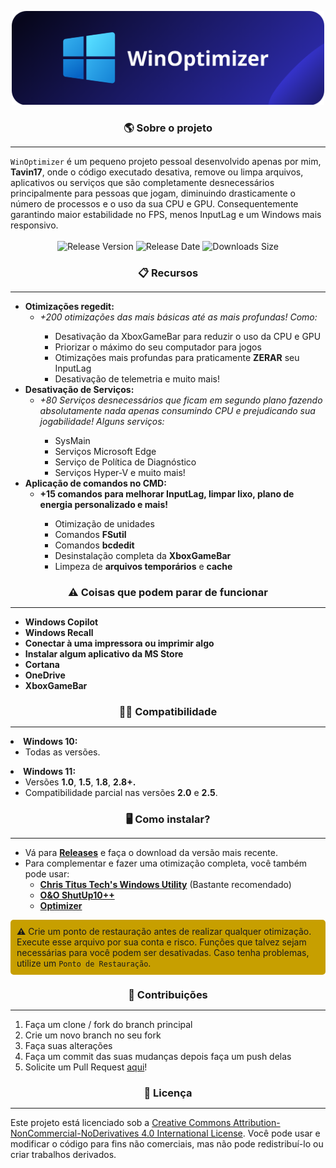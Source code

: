 <p align="center">
    <img src="imgs/WinOptimizer.png" alt="WinOptimizer" width="500" />
</p>

<h3 align="center" style="margin-bottom: 5px;"><strong>🌎 Sobre o projeto</strong></h3>
<hr>
<code>WinOptimizer</code> é um pequeno projeto pessoal desenvolvido apenas por mim, <strong>Tavin17</strong>, onde o código executado desativa, remove ou limpa arquivos, aplicativos ou serviços que são completamente desnecessários principalmente para pessoas que jogam, diminuindo drasticamente o número de processos e o uso da sua CPU e GPU. Consequentemente garantindo maior estabilidade no FPS, menos InputLag e um Windows mais responsivo.

</br>
</br>

<div align="center">
    <img src="https://img.shields.io/github/tag/Tavin17/WinOptimizer?color=blue&label=Release&style=for-the-badge" alt="Release Version" />
    <img src="https://img.shields.io/github/release-date/Tavin17/WinOptimizer?color=green&label=Updated&style=for-the-badge" alt="Release Date" />
    <img src="https://img.shields.io/github/repo-size/Tavin17/WinOptimizer?color=orange&label=Size&style=for-the-badge" alt="Downloads Size" />
</div>

<h3 align="center" style="margin-bottom: 5px;"><strong>📋 Recursos</strong></h3>
<hr>
<ul>

  <li><strong>Otimizações regedit:</strong>
    <ul>
      <li><em>+200 otimizações das mais básicas até as mais profundas! Como:</em></li>
      <ul>
        <li>Desativação da XboxGameBar para reduzir o uso da CPU e GPU</li>
        <li>Priorizar o máximo do seu computador para jogos</li>
        <li>Otimizações mais profundas para praticamente <strong>ZERAR</strong> seu InputLag</li>
        <li>Desativação de telemetria e muito mais!</li>
      </ul>
    </ul>
  </li>

  <li><strong>Desativação de Serviços:</strong>
    <ul>
      <li><em>+80 Serviços desnecessários que ficam em segundo plano fazendo absolutamente nada apenas consumindo CPU e prejudicando sua jogabilidade! Alguns serviços:</em></li>
      <ul>
        <li>SysMain</li>
        <li>Serviços Microsoft Edge</li>
        <li>Serviço de Política de Diagnóstico</li>
        <li>Serviços Hyper-V e muito mais!</li>
      </ul>
    </ul>
  </li>

  <li><strong>Aplicação de comandos no CMD:</strong>
    <ul>
      <li><strong>+15 comandos para melhorar InputLag, limpar lixo, plano de energia personalizado e mais!</strong></li>
      <ul>
        <li>Otimização de unidades</li>
        <li>Comandos <strong>FSutil</strong></li>
        <li>Comandos <strong>bcdedit</strong></li>
        <li>Desinstalação completa da <strong>XboxGameBar</strong></li>
        <li>Limpeza de <strong>arquivos temporários</strong> e <strong>cache</strong></li>
      </ul>
    </ul>
  </li>
</ul>

<h3 align="center" style="margin-bottom: 5px;"><strong>⚠️ Coisas que podem parar de funcionar</strong></h3>
<hr>
<ul>
  <li><strong>Windows Copilot</strong></li>
  <li><strong>Windows Recall</strong></li>
  <li><strong>Conectar à uma impressora ou imprimir algo</strong></li>
  <li><strong>Instalar algum aplicativo da MS Store</strong></li>
  <li><strong>Cortana</strong></li>
  <li><strong>OneDrive</strong></li>
  <li><strong>XboxGameBar</strong></li>
</ul>

<h3 align="center" style="margin-bottom: 5px;"><strong>👨‍💻 Compatibilidade</strong></h3>
<hr>
  <li><strong>Windows 10:</strong>
    <ul>
      <li>Todas as versões.</li>
    </ul>
  </li>

  <li><strong>Windows 11:</strong>
    <ul>
          <li>Versões <strong>1.0</strong>, <strong>1.5</strong>, <strong>1.8</strong>, <strong>2.8+.</strong></li>
    <li>Compatibilidade parcial nas versões <strong>2.0</strong> e <strong>2.5</strong>.</li>
    </ul>
  </li>

<h3 align="center" style="margin-bottom: 5px;"><strong>🖥️ Como instalar?</strong></h3>
<hr>
<ul>
  <li>Vá para <strong><a href="https://github.com/Tavin17/WinOptimizer/releases">Releases</a></strong> e faça o download da versão mais recente.</li>
  <li>Para complementar e fazer uma otimização completa, você também pode usar:
    <ul>
      <li><strong><a href="https://github.com/ChrisTitusTech/winutil">Chris Titus Tech's Windows Utility</a></strong> (Bastante recomendado)</li>
      <li><strong><a href="https://www.oo-software.com/en/shutup10">O&O ShutUp10++</a></strong></li>
      <li><strong><a href="https://github.com/hellzerg/optimizer">Optimizer</a></strong></li>
    </ul>
  </li>
</ul>

<div style="background-color:rgb(199, 159, 0); padding: 10px; border-radius: 5px;">
  <strong>⚠️</strong> Crie um ponto de restauração antes de realizar qualquer otimização. Execute esse arquivo por sua conta e risco. Funções que talvez sejam necessárias para você podem ser desativadas. Caso tenha problemas, utilize um <code>Ponto de Restauração</code>.
</div>
<h3 align="center" style="margin-bottom: 5px;"><strong>🤝 Contribuições</strong></h3>
<hr>
<ol>
  <li>Faça um clone / fork do branch principal</li>
  <li>Crie um novo branch no seu fork</li>
  <li>Faça suas alterações</li>
  <li>Faça um commit das suas mudanças depois faça um push delas</li>
  <li>Solicite um Pull Request <a href="https://github.com/Tavin17/WinOptimizer/pulls">aqui</a>!</li>
</ol>

<h3 align="center" style="margin-bottom: 5px;"><strong>📕 Licença</strong></h3>
<hr>
<p>Este projeto está licenciado sob a <a href="LICENSE">Creative Commons Attribution-NonCommercial-NoDerivatives 4.0 International License</a>. Você pode usar e modificar o código para fins não comerciais, mas não pode redistribuí-lo ou criar trabalhos derivados.</p>